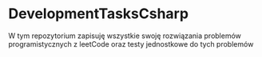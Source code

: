 # DevelopmentTasksCsharp
W tym repozytorium zapisuję wszystkie swoję rozwiązania problemów programistycznych z leetCode oraz testy jednostkowe do tych problemów 
